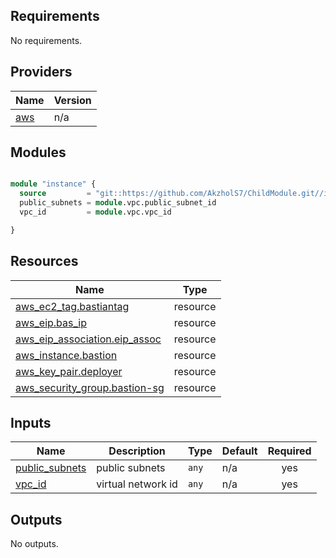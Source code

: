 ## Requirements

No requirements.

## Providers

| Name | Version |
|------|---------|
| <a name="provider_aws"></a> [aws](#provider\_aws) | n/a |

## Modules

```terraform

module "instance" {
  source         = "git::https://github.com/AkzholS7/ChildModule.git//instance?ref=main"
  public_subnets = module.vpc.public_subnet_id
  vpc_id         = module.vpc.vpc_id

}

```

## Resources

| Name | Type |
|------|------|
| [aws_ec2_tag.bastiantag](https://registry.terraform.io/providers/hashicorp/aws/latest/docs/resources/ec2_tag) | resource |
| [aws_eip.bas_ip](https://registry.terraform.io/providers/hashicorp/aws/latest/docs/resources/eip) | resource |
| [aws_eip_association.eip_assoc](https://registry.terraform.io/providers/hashicorp/aws/latest/docs/resources/eip_association) | resource |
| [aws_instance.bastion](https://registry.terraform.io/providers/hashicorp/aws/latest/docs/resources/instance) | resource |
| [aws_key_pair.deployer](https://registry.terraform.io/providers/hashicorp/aws/latest/docs/resources/key_pair) | resource |
| [aws_security_group.bastion-sg](https://registry.terraform.io/providers/hashicorp/aws/latest/docs/resources/security_group) | resource |

## Inputs

| Name | Description | Type | Default | Required |
|------|-------------|------|---------|:--------:|
| <a name="input_public_subnets"></a> [public\_subnets](#input\_public\_subnets) | public subnets | `any` | n/a | yes |
| <a name="input_vpc_id"></a> [vpc\_id](#input\_vpc\_id) | virtual network id | `any` | n/a | yes |

## Outputs

No outputs.
